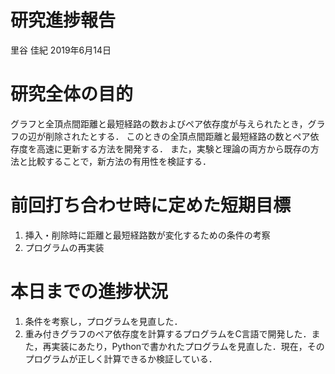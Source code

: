 研究進捗報告
================
里谷 佳紀
2019年6月14日

# 研究全体の目的

グラフと全頂点間距離と最短経路の数およびペア依存度が与えられたとき，グラフの辺が削除されたとする．
このときの全頂点間距離と最短経路の数とペア依存度を高速に更新する方法を開発する．
また，実験と理論の両方から既存の方法と比較することで，新方法の有用性を検証する．

# 前回打ち合わせ時に定めた短期目標

1.  挿入・削除時に距離と最短経路数が変化するための条件の考察
2.  プログラムの再実装

# 本日までの進捗状況

1.  条件を考察し，プログラムを見直した．
2.  重み付きグラフのペア依存度を計算するプログラムをC言語で開発した．また，再実装にあたり，Pythonで書かれたプログラムを見直した．現在，そのプログラムが正しく計算できるか検証している．
